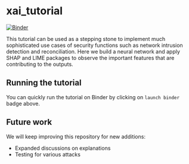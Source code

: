 # xai_tutorial

[![Binder](https://mybinder.org/badge_logo.svg)](https://mybinder.org/v2/gh/t-T-s/xai_tutorial/main)

This tutorial can be used as a stepping stone to implement much sophisticated use cases of security functions such as network intrusion detection and reconciliation. Here we build a neural network and apply SHAP and LIME packages to observe the important features that are contributing to the outputs.

## Running the tutorial
You can quickly run the tutorial on Binder by clicking on `launch binder` badge above.

## Future work
We will keep improving this repository for new additions:
- Expanded discussions on explanations
- Testing for various attacks